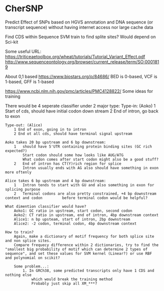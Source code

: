 # CherSNP
Predict Effect of SNPs based on HGVS annotation and DNA sequence (or transcript sequence)
without having internet access nor large cache data

Find CDS within Sequence
SVM train to find splite sites?
Would depend on Sci-kit


Some useful URL:
https://triticeaetoolbox.org/wheat/tutorials/Tutorial_Variant_Effect.pdf
http://www.sequenceontology.org/browser/current_release/term/SO:0001819

About 0,1 based
https://www.biostars.org/p/84686/
BED is 0-based, VCF is 1-based, GFF is 1-based

https://www.ncbi.nlm.nih.gov/pmc/articles/PMC4128822/
Some ideas for training

There would be 4 seperate classifier under 2 major type:
	Type-in: (Aoko)
		1 Start of cds, should have initial codon down stream
		2 End of intron, go back to exon

	Type-out: (Alice)
		1 End of exon, going in to intron
		2 End ot all cds, should have terminal signal upstream

	Aoko takes 20 bp upstream and 6 bp downstream:
		1 	should have 5'UTR containing protein binding sites (GC rich expected?)
			Start codon should some how looks like AUG/ATG
			What codon comes after start codon might also be a good stuff?
		2	End of intron has CT(Y)rich region for splice
			Intron usually ends with AG also should have something in exon more oftenly

	Alice takes 6 bp upstream and 4 bp downstream:
		1	Intron tends to start with GU and also something in exon for splicing purpose
		2	Terminal codons are also pretty constrained, +4 bp downstream context and codon 		before terminal codon would be helpful?

	What dimention classifier would have?
		Aoko1: GC ratio in upstream, start codon, second codon
		Aoko2: CT ratio in upstream, end of intron, 4bp downstream context
		Alice1: n bp upsteam, start of intron, 2bp downstream
		Alice2: -2 codon, terminal codon, 4bp downstream context

	How to train?
		Again, make a dictionary of motif frequency for both splice site and non splice sites.
		Compare frequecy difference within 2 dictionaries, try to find the "smallest big probability of motif which can determine 2 types of sequence", and set these values for SVM kernel (Linear?) or use RBF and polynomial on scikit?

		Some problem...:
			1. In GRCh38, some predicted transcripts only have 1 CDS and nothing else
				which would break the training method
				Probably just skip all XM_***?
